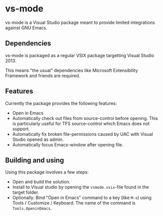
# vs-mode

vs-mode is a Visual Studio package meant to provide limited integrations against GNU Emacs.

## Dependencies

vs-mode is packaged as a regular VSIX package targetting Visual Studio 2013.

This means "the usual" dependencies like Microsoft Extensibility Framework and friends are required.

## Features

Currently the package provides the following features:

* Open in Emacs
* Automatically check out files from source-control before opening. This is particularly useful for TFS source-control which Emacs does not support.
* Automatically fix broken file-permissions caused by UAC with Visual Studio opened as admin.
* Automatically focus Emacs-window after opening file.

## Building and using

Using this package involves a few steps:

* Open and build the solution.
* Install to Visual studio by opening the `vsmode.vsix`-file found in the target folder.
* Optionally: Bind "Open in Emacs" command to a key (like `M-x`) using Tools / Customize / Keyboard. The name of the command is `Tools.OpeninEmacs`.

